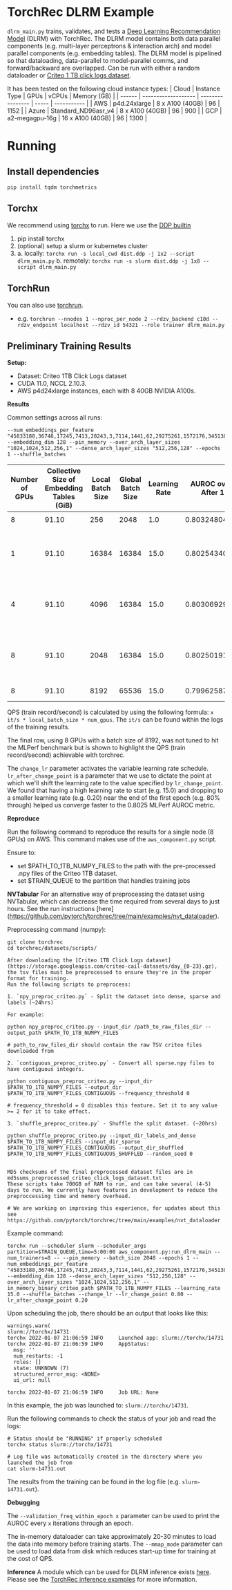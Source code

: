 # TorchRec DLRM Example

`dlrm_main.py` trains, validates, and tests a [Deep Learning Recommendation Model](https://arxiv.org/abs/1906.00091) (DLRM) with TorchRec. The DLRM model contains both data parallel components (e.g. multi-layer perceptrons & interaction arch) and model parallel components (e.g. embedding tables). The DLRM model is pipelined so that dataloading, data-parallel to model-parallel comms, and forward/backward are overlapped. Can be run with either a random dataloader or [Criteo 1 TB click logs dataset](https://ailab.criteo.com/download-criteo-1tb-click-logs-dataset/).

It has been tested on the following cloud instance types:
| Cloud  | Instance Type       | GPUs             | vCPUs | Memory (GB) |
| ------ | ------------------- | ---------------- | ----- | ----------- |
| AWS    | p4d.24xlarge        | 8 x A100 (40GB)  | 96    | 1152        |
| Azure  | Standard_ND96asr_v4 | 8 x A100 (40GB)  | 96    | 900         |
| GCP    | a2-megagpu-16g      | 16 x A100 (40GB) | 96    | 1300        |

# Running

## Install dependencies
`pip install tqdm torchmetrics`

## Torchx
We recommend using [torchx](https://pytorch.org/torchx/main/quickstart.html) to run. Here we use the [DDP builtin](https://pytorch.org/torchx/main/components/distributed.html)

1. pip install torchx
2. (optional) setup a slurm or kubernetes cluster
3.
    a. locally: `torchx run -s local_cwd dist.ddp -j 1x2 --script dlrm_main.py`
    b. remotely: `torchx run -s slurm dist.ddp -j 1x8 --script dlrm_main.py`

## TorchRun
You can also use [torchrun](https://pytorch.org/docs/stable/elastic/run.html).
* e.g. `torchrun --nnodes 1 --nproc_per_node 2 --rdzv_backend c10d --rdzv_endpoint localhost --rdzv_id 54321 --role trainer dlrm_main.py`


## Preliminary Training Results

**Setup:**
* Dataset: Criteo 1TB Click Logs dataset
* CUDA 11.0, NCCL 2.10.3.
* AWS p4d24xlarge instances, each with 8 40GB NVIDIA A100s.

**Results**

Common settings across all runs:

```
--num_embeddings_per_feature "45833188,36746,17245,7413,20243,3,7114,1441,62,29275261,1572176,345138,10,2209,11267,128,4,974,14,48937457,11316796,40094537,452104,12606,104,35" --embedding_dim 128 --pin_memory --over_arch_layer_sizes "1024,1024,512,256,1" --dense_arch_layer_sizes "512,256,128" --epochs 1 --shuffle_batches
```

|Number of GPUs|Collective Size of Embedding Tables (GiB)|Local Batch Size|Global Batch Size|Learning Rate|AUROC over Val Set After 1 Epoch|AUROC Over Test Set After 1 Epoch|Train Records/Second|Time to Train 1 Epoch | Unique Flags |
| --- | --- | --- | --- | --- | --- | --- | --- | --- | --- |
|8|91.10|256|2048|1.0|0.8032480478286743|0.8032934069633484|~284,615 rec/s| 4h7m00s | `--batch_size 256 --learning_rate 1.0`|
|1|91.10|16384|16384|15.0|0.8025434017181396|0.8026024103164673|~740,065 rec/s| 1h35m29s | `--batch_size 16384 --learning_rate 15.0 --change_lr --lr_change_point 0.65 --lr_after_change_point 0.035` |
|4|91.10|4096|16384|15.0|0.8030692934989929|0.8030484914779663|~1,458,176 rec/s| 48m39s | `--batch_size 4096 --learning_rate 15.0 --change_lr --lr_change_point 0.80 --lr_after_change_point 0.20` |
|8|91.10|2048|16384|15.0|0.802501916885376|0.8025660514831543|~1,671,168 rec/s| 43m24s | `--batch_size 2048 --learning_rate 15.0 --change_lr --lr_change_point 0.80 --lr_after_change_point 0.20` |
|8|91.10|8192|65536|15.0|0.7996258735656738|0.7996508479118347|~5,373,952 rec/s| 13m40s | `--batch_size 8192 --learning_rate 15.0`|

QPS (train record/second) is calculated by using the following formula: `x it/s * local_batch_size * num_gpus`. The `it/s`
can be found within the logs of the training results.

The final row, using 8 GPUs with a batch size of 8192, was not tuned to hit the MLPerf benchmark but is shown to
highlight the QPS (train record/second) achievable with torchrec.

The `change_lr` parameter activates the variable learning rate schedule. `lr_after_change_point` is a parameter that we use to dictate the point
at which we'll shift the learning rate to the value specified by `lr_change_point`. We found that having a high learning rate to start (e.g. 15.0) and dropping to a smaller learning rate (e.g. 0.20) near the end of the first epoch (e.g. 80% through) helped us converge faster to the 0.8025 MLPerf AUROC metric.

**Reproduce**

Run the following command to reproduce the results for a single node (8 GPUs) on AWS. This command makes use of the `aws_component.py` script.

Ensure to:
- set $PATH_TO_1TB_NUMPY_FILES to the path with the pre-processed .npy files of the Criteo 1TB dataset.
- set $TRAIN_QUEUE to the partition that handles training jobs

**NVTabular**
For an alternative way of preprocessing the dataset using NVTabular, which can decrease the time required from several days to just hours. See the run instructions [here] (https://github.com/pytorch/torchrec/tree/main/examples/nvt_dataloader).

Preprocessing command (numpy):

```
git clone torchrec
cd torchrec/datasets/scripts/

After downloading the [Criteo 1TB Click Logs dataset](https://storage.googleapis.com/criteo-cail-datasets/day_{0-23}.gz), the tsv files must be preprocessed to ensure they're in the proper format for training.
Run the following scripts to preprocess:

1. `npy_preproc_criteo.py` - Split the dataset into dense, sparse and labels (~24hrs)

For example:

python npy_preproc_criteo.py --input_dir /path_to_raw_files_dir --output_path $PATH_TO_1TB_NUMPY_FILES

# path_to_raw_files_dir should contain the raw TSV criteo files downloaded from

2. `contiguous_preproc_criteo.py` - Convert all sparse.npy files to have contiguous integers.

python contiguous_preproc_criteo.py --input_dir $PATH_TO_1TB_NUMPY_FILES --output_dir $PATH_TO_1TB_NUMPY_FILES_CONTIGUOUS --frequency_threshold 0

# frequency_threshold = 0 disables this feature. Set it to any value >= 2 for it to take effect.

3. `shuffle_preproc_criteo.py` - Shuffle the split dataset. (~20hrs)

python shuffle_preproc_criteo.py --input_dir_labels_and_dense $PATH_TO_1TB_NUMPY_FILES --input_dir_sparse $PATH_TO_1TB_NUMPY_FILES_CONTIGUOUS --output_dir_shuffled $PATH_TO_1TB_NUMPY_FILES_CONTIGUOUS_SHUFFLED --random_seed 0


MD5 checksums of the final preprocessed dataset files are in md5sums_preprocessed_criteo_click_logs_dataset.txt
These scripts take 700GB of RAM to run, and can take several (4-5) days to run. We currently have features in development to reduce the preproccessing time and memory overhead.

# We are working on improving this experience, for updates about this see https://github.com/pytorch/torchrec/tree/main/examples/nvt_dataloader

```

Example command:
```
torchx run --scheduler slurm --scheduler_args partition=$TRAIN_QUEUE,time=5:00:00 aws_component.py:run_dlrm_main --num_trainers=8 -- --pin_memory --batch_size 2048 --epochs 1 --num_embeddings_per_feature "45833188,36746,17245,7413,20243,3,7114,1441,62,29275261,1572176,345138,10,2209,11267,128,4,974,14,48937457,11316796,40094537,452104,12606,104,35" --embedding_dim 128 --dense_arch_layer_sizes "512,256,128" --over_arch_layer_sizes "1024,1024,512,256,1" --in_memory_binary_criteo_path $PATH_TO_1TB_NUMPY_FILES --learning_rate 15.0 --shuffle_batches --change_lr --lr_change_point 0.80 --lr_after_change_point 0.20
```
Upon scheduling the job, there should be an output that looks like this:

```
warnings.warn(
slurm://torchx/14731
torchx 2022-01-07 21:06:59 INFO     Launched app: slurm://torchx/14731
torchx 2022-01-07 21:06:59 INFO     AppStatus:
  msg: ''
  num_restarts: -1
  roles: []
  state: UNKNOWN (7)
  structured_error_msg: <NONE>
  ui_url: null

torchx 2022-01-07 21:06:59 INFO     Job URL: None
```

In this example, the job was launched to: `slurm://torchx/14731`.

Run the following commands to check the status of your job and read the logs:

```
# Status should be "RUNNING" if properly scheduled
torchx status slurm://torchx/14731

# Log file was automatically created in the directory where you launched the job from
cat slurm-14731.out

```

The results from the training can be found in the log file (e.g. `slurm-14731.out`).

**Debugging**

The `--validation_freq_within_epoch x` parameter can be used to print the AUROC every `x` iterations through an epoch.

The in-memory dataloader can take approximately 20-30 minutes to load the data into memory before training starts. The
`--mmap_mode` parameter can be used to load data from disk which reduces start-up time for training at the cost
of QPS.

**Inference**
A module which can be used for DLRM inference exists [here](https://github.com/pytorch/torchrec/blob/main/examples/inference/dlrm_predict.py#L49). Please see the [TorchRec inference examples](https://github.com/pytorch/torchrec/tree/main/examples/inference) for more information.
